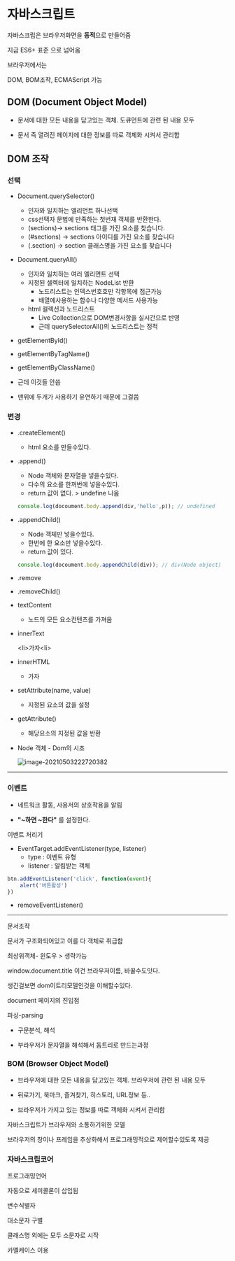 # 자바스크립트

자바스크립은 브라우저화면을 **동적**으로 만들어줌

지금  ES6+ 표준 으로 넘어옴



브라우저에서는 

DOM, BOM조작, ECMAScript 가능



## DOM (Document Object Model)

- 문서에 대한 모든 내용을 담고있는 객체. 도큐먼트에 관련 된 내용 모두

- 문서 즉 열려진 페이지에 대한 정보를 따로 객체화 시켜서 관리함



## DOM 조작

### 선택

- Document.querySelector()
  - 인자와 일치하는 엘리먼트 하나선택
  - css선택자 문법에 만족하는 첫번재 객체를 반환한다.
  - (sections)-> sections 태그를 가진 요소를 찾습니다.
  - (#sections) -> sections 아이디를 가진 요소를 찾습니다
  - (.section) -> section 클래스명을 가진 요소를 찾습니다
- Document.queryAll()
  - 인자와 일치하는 여러 엘리먼트 선택
  - 지정된 셀렉터에 일치하는 NodeList 반환
    - 노드리스트는 인덱스번호호만 각항목에 접근가능
    - 배열에사용하는 함수나 다양한 메서드 사용가능
  - html 컬렉션과 노드리스트
    - Live Collection으로 DOM변경사항을 실시간으로 반영
    - 근데 querySelectorAll()의 노드리스트는 정적
- getElementById()
- getElementByTagName()
- getElementByClassName()  
- 근데 이것들 안씀



- 맨위에 두개가 사용하기 유연하기 때문에 그걸씀

  

### 변경

- .createElement()

  - html 요소를 만들수있다.

- .append()

  - Node 객체와 문자열을 넣을수있다.
  - 다수의 요소를 한꺼번에 넣을수있다.
  - return 값이 없다. > undefine 나옴

  ```javascript
  console.log(docoument.body.append(div,'hello',p)); // undefined
  ```

- .appendChild()

  - Node 객체만 넣을수있다.
  - 한번에 한 요소만 넣을수있다.
  - return 값이 있다.

  ```javascript
  console.log(docoument.body.appendChild(div)); // div(Node object)
  ```

- .remove

- .removeChild()

- textContent

  - 노드의 모든 요소컨텐츠를 가져옴

- innerText

  \<li>가자\<li>

- innerHTML

  - 가자

- setAttribute(name, value)

  - 지정된 요소의 값을 설정

- getAttribute()

  - 해당요소의 지정된 값을 반환

- Node 객체 - Dom의 시조

  ![image-20210503222720382](C:\Users\ssej0\AppData\Roaming\Typora\typora-user-images\image-20210503222720382.png)



------------



### 이벤트

- 네트워크 활동, 사용저의 상호작용을 알림

- **"~하면 ~한다"** 를 설정한다.

이벤트 처리기

- EventTarget.addEventListener(type, listener)
  - type : 이벤트 유형
  - listener : 알림받는 객체

```javascript
btn.addEventListener('click', function(event){
	alert('버튼활성')
})
```

- removeEventListener()



---------









문서조작

문서가 구조화되어있고 이를 다 객체로 취급함

최상위객체- 윈도우 > 생략가능

window.document.title 이건 브라우저이름, 바꿀수도잇다. 

생긴걸보면 dom이트리모델인것을 이해할수있다.

document  페이지의 진입점

파싱-parsing 

- 구문분석, 해석

- 부라우저가 문자열을 해석해서 돔트리로 만드는과정

  



### BOM (Browser Object Model)

- 브라우저에 대한 모든 내용을 담고있는 객체. 브라우저에 관련 된 내용 모두

- 뒤로가기, 북마크, 즐겨찾기, 히스토리, URL정보 등..

- 브라우저가 가지고 있는 정보를 따로 객체화 시켜서 관리함

자바스크립트가 브라우저와 소통하기위한 모델

브라우저의 창이나 프레임을 추상화해서 프로그래밍적으로 제어할수있도록 제공



### 자바스크립코어

프로그래밍언어





자동으로 세미콜론이 삽입됨



변수식별자

대소문자 구별

클래스명 외에는 모두 소문자로 시작

카멜케이스 이용

